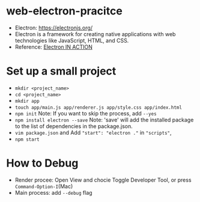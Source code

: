 # web-electron-pracitce

- Electron: https://electronjs.org/
- Electron is a framework for creating native applications with web technologies like JavaScript, HTML, and CSS.
- Reference: [Electron IN ACTION](https://www.manning.com/books/electron-in-action)

# Set up a small project
- `mkdir <project_name>`
- `cd <project_name>`
- `mkdir app`
- `touch app/main.js app/renderer.js app/style.css app/index.html`
- `npm init` Note: If you want to skip the process, add `--yes`
- `npm install electron --save` Note: 'save' will add the installed package to the list of dependencies in the package.json.
- `vim package.json` and Add `"start": "electron ."` in `"scripts"`,
- `npm start`

# How to Debug
- Render procee: Open View and chocie Toggle Developer Tool, or press `Command-Option-I`(Mac)
- Main process: add `--debug` flag
